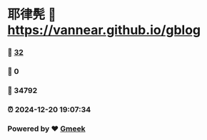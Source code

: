 # 耶律髡 :link: https://vannear.github.io/gblog 
### :page_facing_up: [32](https://vannear.github.io/gblog/tag.html) 
### :speech_balloon: 0 
### :hibiscus: 34792 
### :alarm_clock: 2024-12-20 19:07:34 
### Powered by :heart: [Gmeek](https://github.com/Meekdai/Gmeek)
